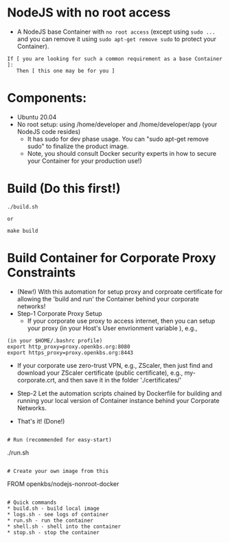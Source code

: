 # NodeJS with no root access 
* A NodeJS base Container with `no root access` (except using `sudo ...` and you can remove it using `sudo apt-get remove sudo` to protect your Container). 
```
If [ you are looking for such a common requirement as a base Container ]:
   Then [ this one may be for you ]
```

# Components:
* Ubuntu 20.04 
* No root setup: using /home/developer and /home/developer/app (your NodeJS code resides)
  * It has sudo for dev phase usage. You can "sudo apt-get remove sudo" to finalize the product image.
  * Note, you should consult Docker security experts in how to secure your Container for your production use!)

# Build (Do this first!)
```
./build.sh

or

make build

```

# Build Container for Corporate Proxy Constraints
* (New!) With this automation for setup proxy and corproate certificate for allowing the 'build and run' the Container behind your corporate networks!
* Step-1 Corporate Proxy Setup
  * If your corporate use proxy to access internet, then you can setup your proxy (in your Host's User envrionment variable ), e.g.,
```
(in your $HOME/.bashrc profile)
export http_proxy=proxy.openkbs.org:8080
export https_proxy=proxy.openkbs.org:8443
```
    
  * If your corporate use zero-trust VPN, e.g., ZScaler, then just find and download your ZScaler certificate (public certificate), e.g., my-corporate.crt, and then save it in the folder './certificates/'
  
* Step-2 Let the automation scripts chained by Dockerfile for building and running your local version of Container instance behind your Corporate Networks.
* That's it! (Done!)

```

# Run (recommended for easy-start)
```
./run.sh
```

# Create your own image from this

```
FROM openkbs/nodejs-nonroot-docker
```

# Quick commands
* build.sh - build local image
* logs.sh - see logs of container
* run.sh - run the container
* shell.sh - shell into the container
* stop.sh - stop the container
